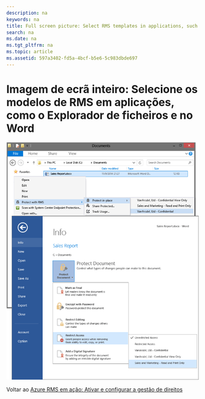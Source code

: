 ```yaml
---
description: na
keywords: na
title: Full screen picture: Select RMS templates in applications, such as File Explorer and Word
search: na
ms.date: na
ms.tgt_pltfrm: na
ms.topic: article
ms.assetid: 597a3402-fd5a-4bcf-b5e6-5c983dbde697
---
```

# Imagem de ecr&#227; inteiro: Selecione os modelos de RMS em aplica&#231;&#245;es, como o Explorador de ficheiros e no Word
![](../Image/AzRMS_TemplatesPortal_ExplorerWord.png)

Voltar ao [Azure RMS em ação: Ativar e configurar a gestão de direitos](http://technet.microsoft.com/library/jj585026.aspx)

